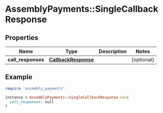 # AssemblyPayments::SingleCallbackResponse

## Properties

| Name | Type | Description | Notes |
| ---- | ---- | ----------- | ----- |
| **call_responses** | [**CallbackResponse**](CallbackResponse.md) |  | [optional] |

## Example

```ruby
require 'assembly_payments'

instance = AssemblyPayments::SingleCallbackResponse.new(
  call_responses: null
)
```

